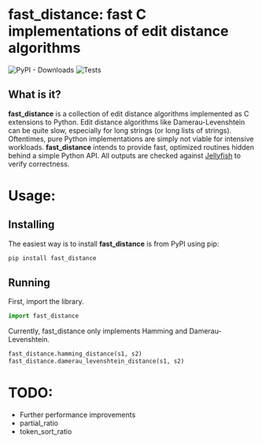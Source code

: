 # fast_distance: fast C implementations of edit distance algorithms
![PyPI - Downloads](https://img.shields.io/pypi/dm/fast-distance)
![Tests](https://github.com/CangyuanLi/edit_distance/actions/workflows/tests.yml/badge.svg)

## What is it?

**fast_distance** is a collection of edit distance algorithms implemented as C extensions to Python.
Edit distance algorithms like Damerau-Levenshtein can be quite slow, especially for long strings (or
long lists of strings). Oftentimes, pure Python implementations are simply not viable for intensive
workloads. **fast_distance** intends to provide fast, optimized routines hidden behind a simple
Python API. All outputs are checked against [Jellyfish](https://github.com/jamesturk/jellyfish) to
verify correctness.

# Usage:

## Installing

The easiest way is to install **fast_distance** is from PyPI using pip:

```sh
pip install fast_distance
```

## Running

First, import the library.

```python
import fast_distance
```

Currently, fast_distance only implements Hamming and Damerau-Levenshtein.

```python
fast_distance.hamming_distance(s1, s2)
fast_distance.damerau_levenshtein_distance(s1, s2)
```

# TODO:

* Further performance improvements
* partial_ratio
* token_sort_ratio